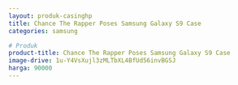 ```yaml
---
layout: produk-casinghp
title: Chance The Rapper Poses Samsung Galaxy S9 Case
categories: samsung

# Produk
product-title: Chance The Rapper Poses Samsung Galaxy S9 Case
image-drive: 1u-Y4VsXujl3zMLTbXL4BfUd56invBGSJ
harga: 90000
---
```


